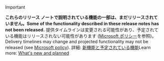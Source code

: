 > [!Important]
> <span data-ttu-id="17099-101">**これらのリリース ノートで説明されている機能の一部は、まだリリースされていません。**</span><span class="sxs-lookup"><span data-stu-id="17099-101">**Some of the functionality described in these release notes has not been released.**</span></span> <span data-ttu-id="17099-102">提供タイムラインは変更される可能性があり、予定されている機能はリリースされない可能性があります ([Microsoft ポリシー](https://go.microsoft.com/fwlink/p/?linkid=2007332)を参照)。</span><span class="sxs-lookup"><span data-stu-id="17099-102">Delivery timelines may change and projected functionality may not be released (see [Microsoft policy](https://go.microsoft.com/fwlink/p/?linkid=2007332)).</span></span> <span data-ttu-id="17099-103">詳細: [新機能と予定されている機能](/dynamics365-release-plan/2019wave2/mixed-reality/dynamics365-remote-assist/planned-features)</span><span class="sxs-lookup"><span data-stu-id="17099-103">Learn more: [What's new and planned](/dynamics365-release-plan/2019wave2/mixed-reality/dynamics365-remote-assist/planned-features)</span></span>
